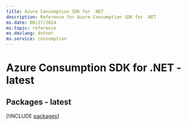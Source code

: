 ```yaml
---
title: Azure Consumption SDK for .NET
description: Reference for Azure Consumption SDK for .NET
ms.date: 08/27/2024
ms.topic: reference
ms.devlang: dotnet
ms.service: consumption
---
```

# Azure Consumption SDK for .NET - latest
## Packages - latest
[!INCLUDE [packages](consumption-index.md)]